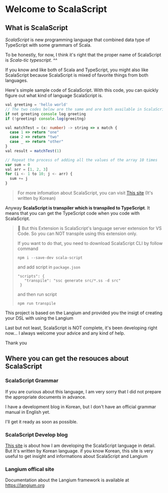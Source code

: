 # Welcome to ScalaScript

## What is ScalaScript

_ScalaScript_ is new programming language that combined data type of TypeScript with some grammars of Scala.

To be honestly, for now, I think it's right that the proper name of ScalaScript is _Scala-tic typescript_. ^^

If you know and like both of Scala and TypeScript, you might also like ScalaScript because ScalaScript is mixed of favorite things from both languages.

Here's simple sample code of ScalaScript. With this code, you can quickly figure out what kind of language ScalaScript is.

```ts
val greeting = 'hello world'
// The two codes below are the same and are both available in ScalaScript.
if not greeting console log greeting
if (!greeting) console.log(greeitng)

val matchTest = (x: number) -> string => x match {
  case 1 => return "one"
  case 2 => return "two"
  case _ => return "other"
}
val result = matchTest(1)

// Repeat the process of adding all the values of the array 10 times
var sum = 0
val arr = [1, 2, 3]
for (i <- 1 to 10; j <- arr) {
  sum += j
}
```

> For more infomation about ScalaScript, you can visit [This site](https://blog.naver.com/hsk141/223549212519) (It's written by Korean)

Anyway **ScalaScript is transpiler which is transpiled to TypeScript**. It means that you can get the TypeScript code when you code with ScalaScript.

> 🚨 But this Extension is ScalaScript's language server extension for VS Code. So you can NOT transpile using this extension only.
>
> If you want to do that, you need to download ScalaScript CLI by follow command
>
> `npm i --save-dev scala-script`
>
> and add script in `package.json`
>
> `"scripts": {`  
> `   "transpile": "ssc generate src/*.ss -d src"`  
> ` }`
>
> and then run script
>
> `npm run transpile`

This project is based on the Langium and provided you the insigt of creating your DSL with using the Langium

Last but not least, ScalaScript is NOT complete, it's been developing right now...
I always welcome your advice and any kind of help.

Thank you

## Where you can get the resouces about ScalaScript

### ScalaScript Grammar

If you are curious about this language, I am very sorry that I did not prepare the appropriate documents in advance.

I have a development blog in Korean, but I don't have an official grammar manual in English yet.

I'll get it ready as soon as possible.

### ScalaScript Develop blog

[This site](https://blog.naver.com/hsk141/223549212519) is about how I am developing the ScalaScript language in detail.
But It's written by Korean language. if you know Korean, this site is very useful to get insight and informations about ScalaScript and Langium

### Langium offical site

Documentation about the Langium framework is available at https://langium.org
